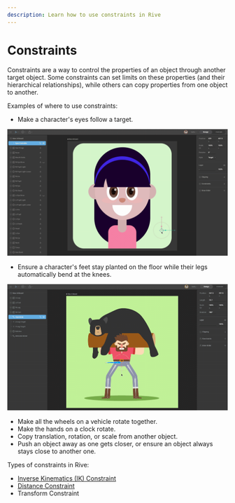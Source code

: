 ```yaml
---
description: Learn how to use constraints in Rive
---
```


# Constraints

Constraints are a way to control the properties of an object through another target object. Some constraints can set limits on these properties \(and their hierarchical relationships\), while others can copy properties from one object to another.

Examples of where to use constraints:

* Make a character's eyes follow a target.

![](../../.gitbook/assets/2021-08-03-19.12.35.gif)

* Ensure a character's feet stay planted on the floor while their legs automatically bend at the knees.

![](../../.gitbook/assets/2021-08-03-19.17.41.gif)

* Make all the wheels on a vehicle rotate together.
* Make the hands on a clock rotate.
* Copy translation, rotation, or scale from another object.
* Push an object away as one gets closer, or ensure an object always stays close to another one.

Types of constraints in Rive:

* [Inverse Kinematics \(IK\) Constraint](ik-constraint.md)
* [Distance Constraint](distance-constraint.md)
* Transform Constraint





